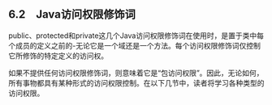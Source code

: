 ## 6.2　Java访问权限修饰词

public、protected和private这几个Java访问权限修饰词在使用时，是置于类中每个成员的定义之前的-无论它是一个域还是一个方法。每个访问权限修饰词仅控制它所修饰的特定定义的访问权。

如果不提供任何访问权限修饰词，则意味着它是“包访问权限”。因此，无论如何，所有事物都具有某种形式的访问权限控制。在以下几节中，读者将学习各种类型的访问权限。